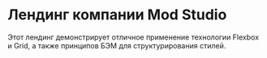# Лендинг компании Mod Studio

Этот лендинг демонстрирует отличное применение технологии Flexbox и Grid, а также принципов БЭМ для структурирования стилей.


